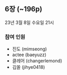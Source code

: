 ## 6장 (~196p)

23년 3월 8일 수요일 21시

### 참여 인원

- 진도 (mimseong)
- actee (baeyuzz)
- 클레어 (changerlemond)
- 김쏠 (jihye0418)

